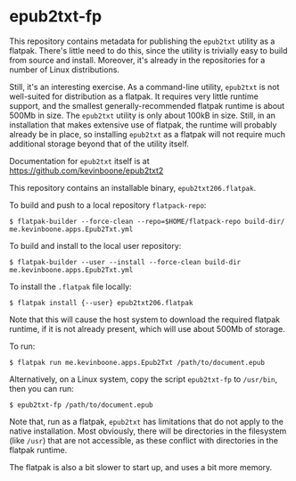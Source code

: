 # epub2txt-fp

This repository contains metadata for publishing the `epub2txt` utility
as a flatpak. There's little need to do this, since the utility is
trivially easy to build from source and install. Moreover, it's already
in the repositories for a number of Linux distributions.

Still, it's an interesting exercise. As a command-line utility, 
`epub2txt` is not well-suited for distribution as a flatpak. It
requires very little runtime support, and the smallest 
generally-recommended flatpak runtime is about 500Mb in size. The
`epub2txt` utility is only about 100kB in size. Still, in an 
installation that makes extensive use of flatpak, the runtime will
probably already be in place, so installing `epub2txt` as a
flatpak will not require much additional storage beyond that of
the utility itself.

Documentation for `epub2txt` itself is at
https://github.com/kevinboone/epub2txt2

This repository contains an installable binary, `epub2txt206.flatpak`.

To build and push to a local repository `flatpack-repo`:

    $ flatpak-builder --force-clean --repo=$HOME/flatpack-repo build-dir/ me.kevinboone.apps.Epub2Txt.yml

To build and install to the local user repository:

    $ flatpak-builder --user --install --force-clean build-dir me.kevinboone.apps.Epub2Txt.yml 

To install the `.flatpak` file locally:
 
    $ flatpak install {--user} epub2txt206.flatpak

Note that this will cause the host system to download the required
flatpak runtime, if it is not already present, which will use
about 500Mb of storage.

To run:

    $ flatpak run me.kevinboone.apps.Epub2Txt /path/to/document.epub

Alternatively, on a Linux system, copy the script `epub2txt-fp`
to `/usr/bin`, then you can run:

    $ epub2txt-fp /path/to/document.epub

Note that, run as a flatpak, `epub2txt` has limitations that do
not apply to the native installation. Most obviously, there will be
directories in the filesystem (like `/usr`) that are not accessible,
as these conflict with directories in the flatpak runtime.

The flatpak is also a bit slower to start up, and uses a bit
more memory. 

